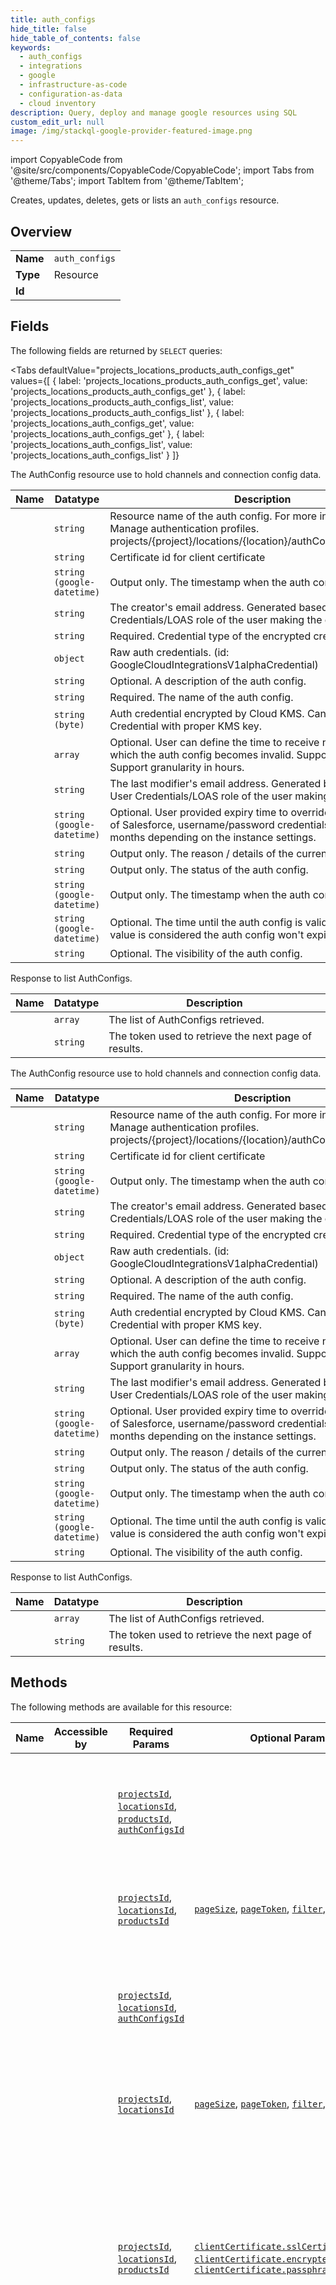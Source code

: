 ```yaml
--- 
title: auth_configs
hide_title: false
hide_table_of_contents: false
keywords:
  - auth_configs
  - integrations
  - google
  - infrastructure-as-code
  - configuration-as-data
  - cloud inventory
description: Query, deploy and manage google resources using SQL
custom_edit_url: null
image: /img/stackql-google-provider-featured-image.png
---
```


import CopyableCode from '@site/src/components/CopyableCode/CopyableCode';
import Tabs from '@theme/Tabs';
import TabItem from '@theme/TabItem';

Creates, updates, deletes, gets or lists an <code>auth_configs</code> resource.

## Overview
<table><tbody>
<tr><td><b>Name</b></td><td><code>auth_configs</code></td></tr>
<tr><td><b>Type</b></td><td>Resource</td></tr>
<tr><td><b>Id</b></td><td><CopyableCode code="google.integrations.auth_configs" /></td></tr>
</tbody></table>

## Fields

The following fields are returned by `SELECT` queries:

<Tabs
    defaultValue="projects_locations_products_auth_configs_get"
    values={[
        { label: 'projects_locations_products_auth_configs_get', value: 'projects_locations_products_auth_configs_get' },
        { label: 'projects_locations_products_auth_configs_list', value: 'projects_locations_products_auth_configs_list' },
        { label: 'projects_locations_auth_configs_get', value: 'projects_locations_auth_configs_get' },
        { label: 'projects_locations_auth_configs_list', value: 'projects_locations_auth_configs_list' }
    ]}
>
<TabItem value="projects_locations_products_auth_configs_get">

The AuthConfig resource use to hold channels and connection config data.

<table>
<thead>
    <tr>
    <th>Name</th>
    <th>Datatype</th>
    <th>Description</th>
    </tr>
</thead>
<tbody>
<tr>
    <td><CopyableCode code="name" /></td>
    <td><code>string</code></td>
    <td>Resource name of the auth config. For more information, see Manage authentication profiles. projects/&#123;project&#125;/locations/&#123;location&#125;/authConfigs/&#123;authConfig&#125;.</td>
</tr>
<tr>
    <td><CopyableCode code="certificateId" /></td>
    <td><code>string</code></td>
    <td>Certificate id for client certificate</td>
</tr>
<tr>
    <td><CopyableCode code="createTime" /></td>
    <td><code>string (google-datetime)</code></td>
    <td>Output only. The timestamp when the auth config is created.</td>
</tr>
<tr>
    <td><CopyableCode code="creatorEmail" /></td>
    <td><code>string</code></td>
    <td>The creator's email address. Generated based on the End User Credentials/LOAS role of the user making the call.</td>
</tr>
<tr>
    <td><CopyableCode code="credentialType" /></td>
    <td><code>string</code></td>
    <td>Required. Credential type of the encrypted credential.</td>
</tr>
<tr>
    <td><CopyableCode code="decryptedCredential" /></td>
    <td><code>object</code></td>
    <td>Raw auth credentials. (id: GoogleCloudIntegrationsV1alphaCredential)</td>
</tr>
<tr>
    <td><CopyableCode code="description" /></td>
    <td><code>string</code></td>
    <td>Optional. A description of the auth config.</td>
</tr>
<tr>
    <td><CopyableCode code="displayName" /></td>
    <td><code>string</code></td>
    <td>Required. The name of the auth config.</td>
</tr>
<tr>
    <td><CopyableCode code="encryptedCredential" /></td>
    <td><code>string (byte)</code></td>
    <td>Auth credential encrypted by Cloud KMS. Can be decrypted as Credential with proper KMS key.</td>
</tr>
<tr>
    <td><CopyableCode code="expiryNotificationDuration" /></td>
    <td><code>array</code></td>
    <td>Optional. User can define the time to receive notification after which the auth config becomes invalid. Support up to 30 days. Support granularity in hours.</td>
</tr>
<tr>
    <td><CopyableCode code="lastModifierEmail" /></td>
    <td><code>string</code></td>
    <td>The last modifier's email address. Generated based on the End User Credentials/LOAS role of the user making the call.</td>
</tr>
<tr>
    <td><CopyableCode code="overrideValidTime" /></td>
    <td><code>string (google-datetime)</code></td>
    <td>Optional. User provided expiry time to override. For the example of Salesforce, username/password credentials can be valid for 6 months depending on the instance settings.</td>
</tr>
<tr>
    <td><CopyableCode code="reason" /></td>
    <td><code>string</code></td>
    <td>Output only. The reason / details of the current status.</td>
</tr>
<tr>
    <td><CopyableCode code="state" /></td>
    <td><code>string</code></td>
    <td>Output only. The status of the auth config.</td>
</tr>
<tr>
    <td><CopyableCode code="updateTime" /></td>
    <td><code>string (google-datetime)</code></td>
    <td>Output only. The timestamp when the auth config is modified.</td>
</tr>
<tr>
    <td><CopyableCode code="validTime" /></td>
    <td><code>string (google-datetime)</code></td>
    <td>Optional. The time until the auth config is valid. Empty or max value is considered the auth config won't expire.</td>
</tr>
<tr>
    <td><CopyableCode code="visibility" /></td>
    <td><code>string</code></td>
    <td>Optional. The visibility of the auth config.</td>
</tr>
</tbody>
</table>
</TabItem>
<TabItem value="projects_locations_products_auth_configs_list">

Response to list AuthConfigs.

<table>
<thead>
    <tr>
    <th>Name</th>
    <th>Datatype</th>
    <th>Description</th>
    </tr>
</thead>
<tbody>
<tr>
    <td><CopyableCode code="authConfigs" /></td>
    <td><code>array</code></td>
    <td>The list of AuthConfigs retrieved.</td>
</tr>
<tr>
    <td><CopyableCode code="nextPageToken" /></td>
    <td><code>string</code></td>
    <td>The token used to retrieve the next page of results.</td>
</tr>
</tbody>
</table>
</TabItem>
<TabItem value="projects_locations_auth_configs_get">

The AuthConfig resource use to hold channels and connection config data.

<table>
<thead>
    <tr>
    <th>Name</th>
    <th>Datatype</th>
    <th>Description</th>
    </tr>
</thead>
<tbody>
<tr>
    <td><CopyableCode code="name" /></td>
    <td><code>string</code></td>
    <td>Resource name of the auth config. For more information, see Manage authentication profiles. projects/&#123;project&#125;/locations/&#123;location&#125;/authConfigs/&#123;authConfig&#125;.</td>
</tr>
<tr>
    <td><CopyableCode code="certificateId" /></td>
    <td><code>string</code></td>
    <td>Certificate id for client certificate</td>
</tr>
<tr>
    <td><CopyableCode code="createTime" /></td>
    <td><code>string (google-datetime)</code></td>
    <td>Output only. The timestamp when the auth config is created.</td>
</tr>
<tr>
    <td><CopyableCode code="creatorEmail" /></td>
    <td><code>string</code></td>
    <td>The creator's email address. Generated based on the End User Credentials/LOAS role of the user making the call.</td>
</tr>
<tr>
    <td><CopyableCode code="credentialType" /></td>
    <td><code>string</code></td>
    <td>Required. Credential type of the encrypted credential.</td>
</tr>
<tr>
    <td><CopyableCode code="decryptedCredential" /></td>
    <td><code>object</code></td>
    <td>Raw auth credentials. (id: GoogleCloudIntegrationsV1alphaCredential)</td>
</tr>
<tr>
    <td><CopyableCode code="description" /></td>
    <td><code>string</code></td>
    <td>Optional. A description of the auth config.</td>
</tr>
<tr>
    <td><CopyableCode code="displayName" /></td>
    <td><code>string</code></td>
    <td>Required. The name of the auth config.</td>
</tr>
<tr>
    <td><CopyableCode code="encryptedCredential" /></td>
    <td><code>string (byte)</code></td>
    <td>Auth credential encrypted by Cloud KMS. Can be decrypted as Credential with proper KMS key.</td>
</tr>
<tr>
    <td><CopyableCode code="expiryNotificationDuration" /></td>
    <td><code>array</code></td>
    <td>Optional. User can define the time to receive notification after which the auth config becomes invalid. Support up to 30 days. Support granularity in hours.</td>
</tr>
<tr>
    <td><CopyableCode code="lastModifierEmail" /></td>
    <td><code>string</code></td>
    <td>The last modifier's email address. Generated based on the End User Credentials/LOAS role of the user making the call.</td>
</tr>
<tr>
    <td><CopyableCode code="overrideValidTime" /></td>
    <td><code>string (google-datetime)</code></td>
    <td>Optional. User provided expiry time to override. For the example of Salesforce, username/password credentials can be valid for 6 months depending on the instance settings.</td>
</tr>
<tr>
    <td><CopyableCode code="reason" /></td>
    <td><code>string</code></td>
    <td>Output only. The reason / details of the current status.</td>
</tr>
<tr>
    <td><CopyableCode code="state" /></td>
    <td><code>string</code></td>
    <td>Output only. The status of the auth config.</td>
</tr>
<tr>
    <td><CopyableCode code="updateTime" /></td>
    <td><code>string (google-datetime)</code></td>
    <td>Output only. The timestamp when the auth config is modified.</td>
</tr>
<tr>
    <td><CopyableCode code="validTime" /></td>
    <td><code>string (google-datetime)</code></td>
    <td>Optional. The time until the auth config is valid. Empty or max value is considered the auth config won't expire.</td>
</tr>
<tr>
    <td><CopyableCode code="visibility" /></td>
    <td><code>string</code></td>
    <td>Optional. The visibility of the auth config.</td>
</tr>
</tbody>
</table>
</TabItem>
<TabItem value="projects_locations_auth_configs_list">

Response to list AuthConfigs.

<table>
<thead>
    <tr>
    <th>Name</th>
    <th>Datatype</th>
    <th>Description</th>
    </tr>
</thead>
<tbody>
<tr>
    <td><CopyableCode code="authConfigs" /></td>
    <td><code>array</code></td>
    <td>The list of AuthConfigs retrieved.</td>
</tr>
<tr>
    <td><CopyableCode code="nextPageToken" /></td>
    <td><code>string</code></td>
    <td>The token used to retrieve the next page of results.</td>
</tr>
</tbody>
</table>
</TabItem>
</Tabs>

## Methods

The following methods are available for this resource:

<table>
<thead>
    <tr>
    <th>Name</th>
    <th>Accessible by</th>
    <th>Required Params</th>
    <th>Optional Params</th>
    <th>Description</th>
    </tr>
</thead>
<tbody>
<tr>
    <td><a href="#projects_locations_products_auth_configs_get"><CopyableCode code="projects_locations_products_auth_configs_get" /></a></td>
    <td><CopyableCode code="select" /></td>
    <td><a href="#parameter-projectsId"><code>projectsId</code></a>, <a href="#parameter-locationsId"><code>locationsId</code></a>, <a href="#parameter-productsId"><code>productsId</code></a>, <a href="#parameter-authConfigsId"><code>authConfigsId</code></a></td>
    <td></td>
    <td>Gets a complete auth config. If the auth config doesn't exist, Code.NOT_FOUND exception will be thrown. Returns the decrypted auth config.</td>
</tr>
<tr>
    <td><a href="#projects_locations_products_auth_configs_list"><CopyableCode code="projects_locations_products_auth_configs_list" /></a></td>
    <td><CopyableCode code="select" /></td>
    <td><a href="#parameter-projectsId"><code>projectsId</code></a>, <a href="#parameter-locationsId"><code>locationsId</code></a>, <a href="#parameter-productsId"><code>productsId</code></a></td>
    <td><a href="#parameter-pageSize"><code>pageSize</code></a>, <a href="#parameter-pageToken"><code>pageToken</code></a>, <a href="#parameter-filter"><code>filter</code></a>, <a href="#parameter-readMask"><code>readMask</code></a></td>
    <td>Lists all auth configs that match the filter. Restrict to auth configs belong to the current client only.</td>
</tr>
<tr>
    <td><a href="#projects_locations_auth_configs_get"><CopyableCode code="projects_locations_auth_configs_get" /></a></td>
    <td><CopyableCode code="select" /></td>
    <td><a href="#parameter-projectsId"><code>projectsId</code></a>, <a href="#parameter-locationsId"><code>locationsId</code></a>, <a href="#parameter-authConfigsId"><code>authConfigsId</code></a></td>
    <td></td>
    <td>Gets a complete auth config. If the auth config doesn't exist, Code.NOT_FOUND exception will be thrown. Returns the decrypted auth config.</td>
</tr>
<tr>
    <td><a href="#projects_locations_auth_configs_list"><CopyableCode code="projects_locations_auth_configs_list" /></a></td>
    <td><CopyableCode code="select" /></td>
    <td><a href="#parameter-projectsId"><code>projectsId</code></a>, <a href="#parameter-locationsId"><code>locationsId</code></a></td>
    <td><a href="#parameter-pageSize"><code>pageSize</code></a>, <a href="#parameter-pageToken"><code>pageToken</code></a>, <a href="#parameter-filter"><code>filter</code></a>, <a href="#parameter-readMask"><code>readMask</code></a></td>
    <td>Lists all auth configs that match the filter. Restrict to auth configs belong to the current client only.</td>
</tr>
<tr>
    <td><a href="#projects_locations_products_auth_configs_create"><CopyableCode code="projects_locations_products_auth_configs_create" /></a></td>
    <td><CopyableCode code="insert" /></td>
    <td><a href="#parameter-projectsId"><code>projectsId</code></a>, <a href="#parameter-locationsId"><code>locationsId</code></a>, <a href="#parameter-productsId"><code>productsId</code></a></td>
    <td><a href="#parameter-clientCertificate.sslCertificate"><code>clientCertificate.sslCertificate</code></a>, <a href="#parameter-clientCertificate.encryptedPrivateKey"><code>clientCertificate.encryptedPrivateKey</code></a>, <a href="#parameter-clientCertificate.passphrase"><code>clientCertificate.passphrase</code></a></td>
    <td>Creates an auth config record. Fetch corresponding credentials for specific auth types, e.g. access token for OAuth 2.0, JWT token for JWT. Encrypt the auth config with Cloud KMS and store the encrypted credentials in Spanner. Returns the encrypted auth config.</td>
</tr>
<tr>
    <td><a href="#projects_locations_auth_configs_create"><CopyableCode code="projects_locations_auth_configs_create" /></a></td>
    <td><CopyableCode code="insert" /></td>
    <td><a href="#parameter-projectsId"><code>projectsId</code></a>, <a href="#parameter-locationsId"><code>locationsId</code></a></td>
    <td><a href="#parameter-clientCertificate.sslCertificate"><code>clientCertificate.sslCertificate</code></a>, <a href="#parameter-clientCertificate.encryptedPrivateKey"><code>clientCertificate.encryptedPrivateKey</code></a>, <a href="#parameter-clientCertificate.passphrase"><code>clientCertificate.passphrase</code></a></td>
    <td>Creates an auth config record. Fetch corresponding credentials for specific auth types, e.g. access token for OAuth 2.0, JWT token for JWT. Encrypt the auth config with Cloud KMS and store the encrypted credentials in Spanner. Returns the encrypted auth config.</td>
</tr>
<tr>
    <td><a href="#projects_locations_products_auth_configs_patch"><CopyableCode code="projects_locations_products_auth_configs_patch" /></a></td>
    <td><CopyableCode code="update" /></td>
    <td><a href="#parameter-projectsId"><code>projectsId</code></a>, <a href="#parameter-locationsId"><code>locationsId</code></a>, <a href="#parameter-productsId"><code>productsId</code></a>, <a href="#parameter-authConfigsId"><code>authConfigsId</code></a></td>
    <td><a href="#parameter-updateMask"><code>updateMask</code></a>, <a href="#parameter-clientCertificate.sslCertificate"><code>clientCertificate.sslCertificate</code></a>, <a href="#parameter-clientCertificate.encryptedPrivateKey"><code>clientCertificate.encryptedPrivateKey</code></a>, <a href="#parameter-clientCertificate.passphrase"><code>clientCertificate.passphrase</code></a></td>
    <td>Updates an auth config. If credential is updated, fetch the encrypted auth config from Spanner, decrypt with Cloud KMS key, update the credential fields, re-encrypt with Cloud KMS key and update the Spanner record. For other fields, directly update the Spanner record. Returns the encrypted auth config.</td>
</tr>
<tr>
    <td><a href="#projects_locations_auth_configs_patch"><CopyableCode code="projects_locations_auth_configs_patch" /></a></td>
    <td><CopyableCode code="update" /></td>
    <td><a href="#parameter-projectsId"><code>projectsId</code></a>, <a href="#parameter-locationsId"><code>locationsId</code></a>, <a href="#parameter-authConfigsId"><code>authConfigsId</code></a></td>
    <td><a href="#parameter-updateMask"><code>updateMask</code></a>, <a href="#parameter-clientCertificate.sslCertificate"><code>clientCertificate.sslCertificate</code></a>, <a href="#parameter-clientCertificate.encryptedPrivateKey"><code>clientCertificate.encryptedPrivateKey</code></a>, <a href="#parameter-clientCertificate.passphrase"><code>clientCertificate.passphrase</code></a></td>
    <td>Updates an auth config. If credential is updated, fetch the encrypted auth config from Spanner, decrypt with Cloud KMS key, update the credential fields, re-encrypt with Cloud KMS key and update the Spanner record. For other fields, directly update the Spanner record. Returns the encrypted auth config.</td>
</tr>
<tr>
    <td><a href="#projects_locations_products_auth_configs_delete"><CopyableCode code="projects_locations_products_auth_configs_delete" /></a></td>
    <td><CopyableCode code="delete" /></td>
    <td><a href="#parameter-projectsId"><code>projectsId</code></a>, <a href="#parameter-locationsId"><code>locationsId</code></a>, <a href="#parameter-productsId"><code>productsId</code></a>, <a href="#parameter-authConfigsId"><code>authConfigsId</code></a></td>
    <td></td>
    <td>Deletes an auth config.</td>
</tr>
<tr>
    <td><a href="#projects_locations_auth_configs_delete"><CopyableCode code="projects_locations_auth_configs_delete" /></a></td>
    <td><CopyableCode code="delete" /></td>
    <td><a href="#parameter-projectsId"><code>projectsId</code></a>, <a href="#parameter-locationsId"><code>locationsId</code></a>, <a href="#parameter-authConfigsId"><code>authConfigsId</code></a></td>
    <td></td>
    <td>Deletes an auth config.</td>
</tr>
</tbody>
</table>

## Parameters

Parameters can be passed in the `WHERE` clause of a query. Check the [Methods](#methods) section to see which parameters are required or optional for each operation.

<table>
<thead>
    <tr>
    <th>Name</th>
    <th>Datatype</th>
    <th>Description</th>
    </tr>
</thead>
<tbody>
<tr id="parameter-authConfigsId">
    <td><CopyableCode code="authConfigsId" /></td>
    <td><code>string</code></td>
    <td></td>
</tr>
<tr id="parameter-locationsId">
    <td><CopyableCode code="locationsId" /></td>
    <td><code>string</code></td>
    <td></td>
</tr>
<tr id="parameter-productsId">
    <td><CopyableCode code="productsId" /></td>
    <td><code>string</code></td>
    <td></td>
</tr>
<tr id="parameter-projectsId">
    <td><CopyableCode code="projectsId" /></td>
    <td><code>string</code></td>
    <td></td>
</tr>
<tr id="parameter-clientCertificate.encryptedPrivateKey">
    <td><CopyableCode code="clientCertificate.encryptedPrivateKey" /></td>
    <td><code>string</code></td>
    <td></td>
</tr>
<tr id="parameter-clientCertificate.passphrase">
    <td><CopyableCode code="clientCertificate.passphrase" /></td>
    <td><code>string</code></td>
    <td></td>
</tr>
<tr id="parameter-clientCertificate.sslCertificate">
    <td><CopyableCode code="clientCertificate.sslCertificate" /></td>
    <td><code>string</code></td>
    <td></td>
</tr>
<tr id="parameter-filter">
    <td><CopyableCode code="filter" /></td>
    <td><code>string</code></td>
    <td></td>
</tr>
<tr id="parameter-pageSize">
    <td><CopyableCode code="pageSize" /></td>
    <td><code>integer (int32)</code></td>
    <td></td>
</tr>
<tr id="parameter-pageToken">
    <td><CopyableCode code="pageToken" /></td>
    <td><code>string</code></td>
    <td></td>
</tr>
<tr id="parameter-readMask">
    <td><CopyableCode code="readMask" /></td>
    <td><code>string (google-fieldmask)</code></td>
    <td></td>
</tr>
<tr id="parameter-updateMask">
    <td><CopyableCode code="updateMask" /></td>
    <td><code>string (google-fieldmask)</code></td>
    <td></td>
</tr>
</tbody>
</table>

## `SELECT` examples

<Tabs
    defaultValue="projects_locations_products_auth_configs_get"
    values={[
        { label: 'projects_locations_products_auth_configs_get', value: 'projects_locations_products_auth_configs_get' },
        { label: 'projects_locations_products_auth_configs_list', value: 'projects_locations_products_auth_configs_list' },
        { label: 'projects_locations_auth_configs_get', value: 'projects_locations_auth_configs_get' },
        { label: 'projects_locations_auth_configs_list', value: 'projects_locations_auth_configs_list' }
    ]}
>
<TabItem value="projects_locations_products_auth_configs_get">

Gets a complete auth config. If the auth config doesn't exist, Code.NOT_FOUND exception will be thrown. Returns the decrypted auth config.

```sql
SELECT
name,
certificateId,
createTime,
creatorEmail,
credentialType,
decryptedCredential,
description,
displayName,
encryptedCredential,
expiryNotificationDuration,
lastModifierEmail,
overrideValidTime,
reason,
state,
updateTime,
validTime,
visibility
FROM google.integrations.auth_configs
WHERE projectsId = '{{ projectsId }}' -- required
AND locationsId = '{{ locationsId }}' -- required
AND productsId = '{{ productsId }}' -- required
AND authConfigsId = '{{ authConfigsId }}' -- required;
```
</TabItem>
<TabItem value="projects_locations_products_auth_configs_list">

Lists all auth configs that match the filter. Restrict to auth configs belong to the current client only.

```sql
SELECT
authConfigs,
nextPageToken
FROM google.integrations.auth_configs
WHERE projectsId = '{{ projectsId }}' -- required
AND locationsId = '{{ locationsId }}' -- required
AND productsId = '{{ productsId }}' -- required
AND pageSize = '{{ pageSize }}'
AND pageToken = '{{ pageToken }}'
AND filter = '{{ filter }}'
AND readMask = '{{ readMask }}';
```
</TabItem>
<TabItem value="projects_locations_auth_configs_get">

Gets a complete auth config. If the auth config doesn't exist, Code.NOT_FOUND exception will be thrown. Returns the decrypted auth config.

```sql
SELECT
name,
certificateId,
createTime,
creatorEmail,
credentialType,
decryptedCredential,
description,
displayName,
encryptedCredential,
expiryNotificationDuration,
lastModifierEmail,
overrideValidTime,
reason,
state,
updateTime,
validTime,
visibility
FROM google.integrations.auth_configs
WHERE projectsId = '{{ projectsId }}' -- required
AND locationsId = '{{ locationsId }}' -- required
AND authConfigsId = '{{ authConfigsId }}' -- required;
```
</TabItem>
<TabItem value="projects_locations_auth_configs_list">

Lists all auth configs that match the filter. Restrict to auth configs belong to the current client only.

```sql
SELECT
authConfigs,
nextPageToken
FROM google.integrations.auth_configs
WHERE projectsId = '{{ projectsId }}' -- required
AND locationsId = '{{ locationsId }}' -- required
AND pageSize = '{{ pageSize }}'
AND pageToken = '{{ pageToken }}'
AND filter = '{{ filter }}'
AND readMask = '{{ readMask }}';
```
</TabItem>
</Tabs>


## `INSERT` examples

<Tabs
    defaultValue="projects_locations_products_auth_configs_create"
    values={[
        { label: 'projects_locations_products_auth_configs_create', value: 'projects_locations_products_auth_configs_create' },
        { label: 'projects_locations_auth_configs_create', value: 'projects_locations_auth_configs_create' },
        { label: 'Manifest', value: 'manifest' }
    ]}
>
<TabItem value="projects_locations_products_auth_configs_create">

Creates an auth config record. Fetch corresponding credentials for specific auth types, e.g. access token for OAuth 2.0, JWT token for JWT. Encrypt the auth config with Cloud KMS and store the encrypted credentials in Spanner. Returns the encrypted auth config.

```sql
INSERT INTO google.integrations.auth_configs (
data__name,
data__displayName,
data__description,
data__encryptedCredential,
data__decryptedCredential,
data__certificateId,
data__credentialType,
data__creatorEmail,
data__lastModifierEmail,
data__visibility,
data__expiryNotificationDuration,
data__validTime,
data__overrideValidTime,
projectsId,
locationsId,
productsId,
clientCertificate.sslCertificate,
clientCertificate.encryptedPrivateKey,
clientCertificate.passphrase
)
SELECT 
'{{ name }}',
'{{ displayName }}',
'{{ description }}',
'{{ encryptedCredential }}',
'{{ decryptedCredential }}',
'{{ certificateId }}',
'{{ credentialType }}',
'{{ creatorEmail }}',
'{{ lastModifierEmail }}',
'{{ visibility }}',
'{{ expiryNotificationDuration }}',
'{{ validTime }}',
'{{ overrideValidTime }}',
'{{ projectsId }}',
'{{ locationsId }}',
'{{ productsId }}',
'{{ clientCertificate.sslCertificate }}',
'{{ clientCertificate.encryptedPrivateKey }}',
'{{ clientCertificate.passphrase }}'
RETURNING
name,
certificateId,
createTime,
creatorEmail,
credentialType,
decryptedCredential,
description,
displayName,
encryptedCredential,
expiryNotificationDuration,
lastModifierEmail,
overrideValidTime,
reason,
state,
updateTime,
validTime,
visibility
;
```
</TabItem>
<TabItem value="projects_locations_auth_configs_create">

Creates an auth config record. Fetch corresponding credentials for specific auth types, e.g. access token for OAuth 2.0, JWT token for JWT. Encrypt the auth config with Cloud KMS and store the encrypted credentials in Spanner. Returns the encrypted auth config.

```sql
INSERT INTO google.integrations.auth_configs (
data__name,
data__displayName,
data__description,
data__encryptedCredential,
data__decryptedCredential,
data__certificateId,
data__credentialType,
data__creatorEmail,
data__lastModifierEmail,
data__visibility,
data__expiryNotificationDuration,
data__validTime,
data__overrideValidTime,
projectsId,
locationsId,
clientCertificate.sslCertificate,
clientCertificate.encryptedPrivateKey,
clientCertificate.passphrase
)
SELECT 
'{{ name }}',
'{{ displayName }}',
'{{ description }}',
'{{ encryptedCredential }}',
'{{ decryptedCredential }}',
'{{ certificateId }}',
'{{ credentialType }}',
'{{ creatorEmail }}',
'{{ lastModifierEmail }}',
'{{ visibility }}',
'{{ expiryNotificationDuration }}',
'{{ validTime }}',
'{{ overrideValidTime }}',
'{{ projectsId }}',
'{{ locationsId }}',
'{{ clientCertificate.sslCertificate }}',
'{{ clientCertificate.encryptedPrivateKey }}',
'{{ clientCertificate.passphrase }}'
RETURNING
name,
certificateId,
createTime,
creatorEmail,
credentialType,
decryptedCredential,
description,
displayName,
encryptedCredential,
expiryNotificationDuration,
lastModifierEmail,
overrideValidTime,
reason,
state,
updateTime,
validTime,
visibility
;
```
</TabItem>
<TabItem value="manifest">

```yaml
# Description fields are for documentation purposes
- name: auth_configs
  props:
    - name: projectsId
      value: string
      description: Required parameter for the auth_configs resource.
    - name: locationsId
      value: string
      description: Required parameter for the auth_configs resource.
    - name: productsId
      value: string
      description: Required parameter for the auth_configs resource.
    - name: name
      value: string
      description: >
        Resource name of the auth config. For more information, see Manage authentication profiles. projects/{project}/locations/{location}/authConfigs/{authConfig}.
        
    - name: displayName
      value: string
      description: >
        Required. The name of the auth config.
        
    - name: description
      value: string
      description: >
        Optional. A description of the auth config.
        
    - name: encryptedCredential
      value: string
      description: >
        Auth credential encrypted by Cloud KMS. Can be decrypted as Credential with proper KMS key.
        
    - name: decryptedCredential
      value: object
      description: >
        Raw auth credentials.
        
    - name: certificateId
      value: string
      description: >
        Certificate id for client certificate
        
    - name: credentialType
      value: string
      description: >
        Required. Credential type of the encrypted credential.
        
      valid_values: ['CREDENTIAL_TYPE_UNSPECIFIED', 'USERNAME_AND_PASSWORD', 'API_KEY', 'OAUTH2_AUTHORIZATION_CODE', 'OAUTH2_IMPLICIT', 'OAUTH2_CLIENT_CREDENTIALS', 'OAUTH2_RESOURCE_OWNER_CREDENTIALS', 'JWT', 'AUTH_TOKEN', 'SERVICE_ACCOUNT', 'CLIENT_CERTIFICATE_ONLY', 'OIDC_TOKEN']
    - name: creatorEmail
      value: string
      description: >
        The creator's email address. Generated based on the End User Credentials/LOAS role of the user making the call.
        
    - name: lastModifierEmail
      value: string
      description: >
        The last modifier's email address. Generated based on the End User Credentials/LOAS role of the user making the call.
        
    - name: visibility
      value: string
      description: >
        Optional. The visibility of the auth config.
        
      valid_values: ['AUTH_CONFIG_VISIBILITY_UNSPECIFIED', 'PRIVATE', 'CLIENT_VISIBLE']
    - name: expiryNotificationDuration
      value: array
      description: >
        Optional. User can define the time to receive notification after which the auth config becomes invalid. Support up to 30 days. Support granularity in hours.
        
    - name: validTime
      value: string
      description: >
        Optional. The time until the auth config is valid. Empty or max value is considered the auth config won't expire.
        
    - name: overrideValidTime
      value: string
      description: >
        Optional. User provided expiry time to override. For the example of Salesforce, username/password credentials can be valid for 6 months depending on the instance settings.
        
    - name: clientCertificate.sslCertificate
      value: string
    - name: clientCertificate.encryptedPrivateKey
      value: string
    - name: clientCertificate.passphrase
      value: string
```
</TabItem>
</Tabs>


## `UPDATE` examples

<Tabs
    defaultValue="projects_locations_products_auth_configs_patch"
    values={[
        { label: 'projects_locations_products_auth_configs_patch', value: 'projects_locations_products_auth_configs_patch' },
        { label: 'projects_locations_auth_configs_patch', value: 'projects_locations_auth_configs_patch' }
    ]}
>
<TabItem value="projects_locations_products_auth_configs_patch">

Updates an auth config. If credential is updated, fetch the encrypted auth config from Spanner, decrypt with Cloud KMS key, update the credential fields, re-encrypt with Cloud KMS key and update the Spanner record. For other fields, directly update the Spanner record. Returns the encrypted auth config.

```sql
UPDATE google.integrations.auth_configs
SET 
data__name = '{{ name }}',
data__displayName = '{{ displayName }}',
data__description = '{{ description }}',
data__encryptedCredential = '{{ encryptedCredential }}',
data__decryptedCredential = '{{ decryptedCredential }}',
data__certificateId = '{{ certificateId }}',
data__credentialType = '{{ credentialType }}',
data__creatorEmail = '{{ creatorEmail }}',
data__lastModifierEmail = '{{ lastModifierEmail }}',
data__visibility = '{{ visibility }}',
data__expiryNotificationDuration = '{{ expiryNotificationDuration }}',
data__validTime = '{{ validTime }}',
data__overrideValidTime = '{{ overrideValidTime }}'
WHERE 
projectsId = '{{ projectsId }}' --required
AND locationsId = '{{ locationsId }}' --required
AND productsId = '{{ productsId }}' --required
AND authConfigsId = '{{ authConfigsId }}' --required
AND updateMask = '{{ updateMask}}'
AND clientCertificate.sslCertificate = '{{ clientCertificate.sslCertificate}}'
AND clientCertificate.encryptedPrivateKey = '{{ clientCertificate.encryptedPrivateKey}}'
AND clientCertificate.passphrase = '{{ clientCertificate.passphrase}}'
RETURNING
name,
certificateId,
createTime,
creatorEmail,
credentialType,
decryptedCredential,
description,
displayName,
encryptedCredential,
expiryNotificationDuration,
lastModifierEmail,
overrideValidTime,
reason,
state,
updateTime,
validTime,
visibility;
```
</TabItem>
<TabItem value="projects_locations_auth_configs_patch">

Updates an auth config. If credential is updated, fetch the encrypted auth config from Spanner, decrypt with Cloud KMS key, update the credential fields, re-encrypt with Cloud KMS key and update the Spanner record. For other fields, directly update the Spanner record. Returns the encrypted auth config.

```sql
UPDATE google.integrations.auth_configs
SET 
data__name = '{{ name }}',
data__displayName = '{{ displayName }}',
data__description = '{{ description }}',
data__encryptedCredential = '{{ encryptedCredential }}',
data__decryptedCredential = '{{ decryptedCredential }}',
data__certificateId = '{{ certificateId }}',
data__credentialType = '{{ credentialType }}',
data__creatorEmail = '{{ creatorEmail }}',
data__lastModifierEmail = '{{ lastModifierEmail }}',
data__visibility = '{{ visibility }}',
data__expiryNotificationDuration = '{{ expiryNotificationDuration }}',
data__validTime = '{{ validTime }}',
data__overrideValidTime = '{{ overrideValidTime }}'
WHERE 
projectsId = '{{ projectsId }}' --required
AND locationsId = '{{ locationsId }}' --required
AND authConfigsId = '{{ authConfigsId }}' --required
AND updateMask = '{{ updateMask}}'
AND clientCertificate.sslCertificate = '{{ clientCertificate.sslCertificate}}'
AND clientCertificate.encryptedPrivateKey = '{{ clientCertificate.encryptedPrivateKey}}'
AND clientCertificate.passphrase = '{{ clientCertificate.passphrase}}'
RETURNING
name,
certificateId,
createTime,
creatorEmail,
credentialType,
decryptedCredential,
description,
displayName,
encryptedCredential,
expiryNotificationDuration,
lastModifierEmail,
overrideValidTime,
reason,
state,
updateTime,
validTime,
visibility;
```
</TabItem>
</Tabs>


## `DELETE` examples

<Tabs
    defaultValue="projects_locations_products_auth_configs_delete"
    values={[
        { label: 'projects_locations_products_auth_configs_delete', value: 'projects_locations_products_auth_configs_delete' },
        { label: 'projects_locations_auth_configs_delete', value: 'projects_locations_auth_configs_delete' }
    ]}
>
<TabItem value="projects_locations_products_auth_configs_delete">

Deletes an auth config.

```sql
DELETE FROM google.integrations.auth_configs
WHERE projectsId = '{{ projectsId }}' --required
AND locationsId = '{{ locationsId }}' --required
AND productsId = '{{ productsId }}' --required
AND authConfigsId = '{{ authConfigsId }}' --required;
```
</TabItem>
<TabItem value="projects_locations_auth_configs_delete">

Deletes an auth config.

```sql
DELETE FROM google.integrations.auth_configs
WHERE projectsId = '{{ projectsId }}' --required
AND locationsId = '{{ locationsId }}' --required
AND authConfigsId = '{{ authConfigsId }}' --required;
```
</TabItem>
</Tabs>
